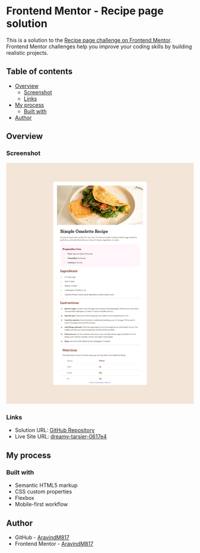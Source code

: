 # Frontend Mentor - Recipe page solution

This is a solution to the [Recipe page challenge on Frontend Mentor](https://www.frontendmentor.io/challenges/recipe-page-KiTsR8QQKm). Frontend Mentor challenges help you improve your coding skills by building realistic projects. 

## Table of contents

- [Overview](#overview)
  - [Screenshot](#screenshot)
  - [Links](#links)
- [My process](#my-process)
  - [Built with](#built-with)
- [Author](#author)

## Overview

### Screenshot

![](/Screenshot.png)

### Links

- Solution URL: [GitHub Repository](https://github.com/AravindM817/Recipe-page_Frontend-Mentor)
- Live Site URL: [dreamy-tarsier-0617e4](https://dreamy-tarsier-0617e4.netlify.app/)

## My process

### Built with

- Semantic HTML5 markup
- CSS custom properties
- Flexbox
- Mobile-first workflow

## Author

- GitHub - [AravindM817](https://github.com/AravindM817)
- Frontend Mentor - [AravindM817](https://www.frontendmentor.io/profile/AravindM817)
